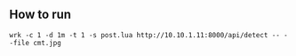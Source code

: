 ## How to run

`wrk -c 1 -d 1m -t 1 -s post.lua http://10.10.1.11:8000/api/detect -- --file cmt.jpg`
